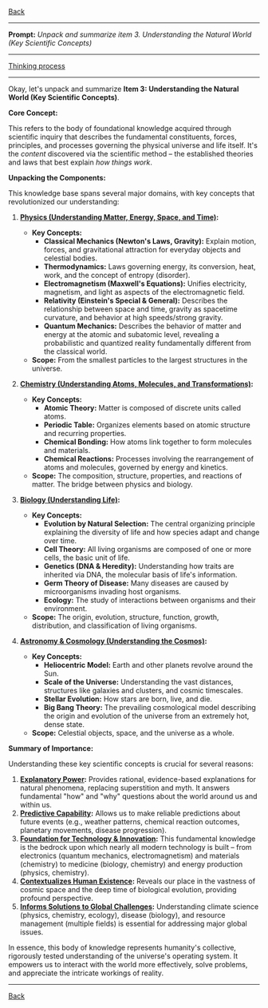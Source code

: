 [Back](../README.md)

---

**Prompt:** *Unpack and summarize item 3. Understanding the Natural World (Key Scientific Concepts)*

---

[Thinking process](thoughts.md)

---

Okay, let's unpack and summarize **Item 3: Understanding the Natural World (Key Scientific Concepts)**.

**Core Concept:**

This refers to the body of foundational knowledge acquired through scientific inquiry that describes the fundamental constituents, forces, principles, and processes governing the physical universe and life itself. It's the *content* discovered via the scientific method – the established theories and laws that best explain *how things work*.

**Unpacking the Components:**

This knowledge base spans several major domains, with key concepts that revolutionized our understanding:
1.  **[Physics (Understanding Matter, Energy, Space, and Time)](c-1-physics/README.md):**
    *   **Key Concepts:**
        *   **Classical Mechanics (Newton's Laws, Gravity):** Explain motion, forces, and gravitational attraction for everyday objects and celestial bodies.
        *   **Thermodynamics:** Laws governing energy, its conversion, heat, work, and the concept of entropy (disorder).
        *   **Electromagnetism (Maxwell's Equations):** Unifies electricity, magnetism, and light as aspects of the electromagnetic field.
        *   **Relativity (Einstein's Special & General):** Describes the relationship between space and time, gravity as spacetime curvature, and behavior at high speeds/strong gravity.
        *   **Quantum Mechanics:** Describes the behavior of matter and energy at the atomic and subatomic level, revealing a probabilistic and quantized reality fundamentally different from the classical world.
    *   **Scope:** From the smallest particles to the largest structures in the universe.

2.  **[Chemistry (Understanding Atoms, Molecules, and Transformations)](c-2-chemistry/README.md):**
    *   **Key Concepts:**
        *   **Atomic Theory:** Matter is composed of discrete units called atoms.
        *   **Periodic Table:** Organizes elements based on atomic structure and recurring properties.
        *   **Chemical Bonding:** How atoms link together to form molecules and materials.
        *   **Chemical Reactions:** Processes involving the rearrangement of atoms and molecules, governed by energy and kinetics.
    *   **Scope:** The composition, structure, properties, and reactions of matter. The bridge between physics and biology.

3.  **[Biology (Understanding Life)](c-3-biology/README.md):**
    *   **Key Concepts:**
        *   **Evolution by Natural Selection:** The central organizing principle explaining the diversity of life and how species adapt and change over time.
        *   **Cell Theory:** All living organisms are composed of one or more cells, the basic unit of life.
        *   **Genetics (DNA & Heredity):** Understanding how traits are inherited via DNA, the molecular basis of life's information.
        *   **Germ Theory of Disease:** Many diseases are caused by microorganisms invading host organisms.
        *   **Ecology:** The study of interactions between organisms and their environment.
    *   **Scope:** The origin, evolution, structure, function, growth, distribution, and classification of living organisms.

4.  **[Astronomy & Cosmology (Understanding the Cosmos)](c-4-astronomy/README.md):**
    *   **Key Concepts:**
        *   **Heliocentric Model:** Earth and other planets revolve around the Sun.
        *   **Scale of the Universe:** Understanding the vast distances, structures like galaxies and clusters, and cosmic timescales.
        *   **Stellar Evolution:** How stars are born, live, and die.
        *   **Big Bang Theory:** The prevailing cosmological model describing the origin and evolution of the universe from an extremely hot, dense state.
    *   **Scope:** Celestial objects, space, and the universe as a whole.

**Summary of Importance:**

Understanding these key scientific concepts is crucial for several reasons:
1.  **[Explanatory Power](i-1-explanatory-power/README.md):** Provides rational, evidence-based explanations for natural phenomena, replacing superstition and myth. It answers fundamental "how" and "why" questions about the world around us and within us.
2.  **[Predictive Capability](i-2-predictive-capability/README.md):** Allows us to make reliable predictions about future events (e.g., weather patterns, chemical reaction outcomes, planetary movements, disease progression).
3.  **[Foundation for Technology & Innovation](i-3-foundation-for-innovation/README.md):** This fundamental knowledge is the bedrock upon which nearly all modern technology is built – from electronics (quantum mechanics, electromagnetism) and materials (chemistry) to medicine (biology, chemistry) and energy production (physics, chemistry).
4.  **[Contextualizes Human Existence](i-4-contextualizes-existence/README.md):** Reveals our place in the vastness of cosmic space and the deep time of biological evolution, providing profound perspective.
5.  **[Informs Solutions to Global Challenges](i-5-solutions-to-challenges/README.md):** Understanding climate science (physics, chemistry, ecology), disease (biology), and resource management (multiple fields) is essential for addressing major global issues.

In essence, this body of knowledge represents humanity's collective, rigorously tested understanding of the universe's operating system. It empowers us to interact with the world more effectively, solve problems, and appreciate the intricate workings of reality.

---

[Back](../README.md)
